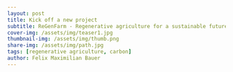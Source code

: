 ```yaml
---
layout: post
title: Kick off a new project
subtitle: ReGenFarm - Regenerative agriculture for a sustainable future
cover-img: /assets/img/teaser1.jpg
thumbnail-img: /assets/img/thumb.png
share-img: /assets/img/path.jpg
tags: [regenerative agriculture, carbon]
author: Felix Maximilian Bauer 
---
```


